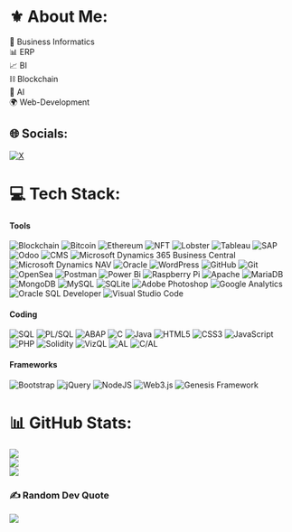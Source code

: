 # ⚜️ About Me:
💼 Business Informatics<br>📊 ERP<br>📈 BI<br>⛓️ Blockchain<br>🤖 AI<br>🌍 Web-Development


## 🌐 Socials:
[![X](https://img.shields.io/badge/X-black.svg?logo=X&logoColor=white)](https://x.com/aramdotdev) 

# 💻 Tech Stack:
#### Tools
![Blockchain](https://img.shields.io/badge/Blockchain-%23000000.svg?style=flat&logo=ethereum&logoColor=white) ![Bitcoin](https://img.shields.io/badge/Bitcoin-%23FFD700.svg?style=flat&logo=bitcoin&logoColor=black) ![Ethereum](https://img.shields.io/badge/Ethereum-%23497493.svg?style=flat&logo=ethereum&logoColor=white) ![NFT](https://img.shields.io/badge/NFT-%2300C7E1.svg?style=flat&logo=ethereum&logoColor=white) ![Lobster](https://img.shields.io/badge/Lobster-%2300B140.svg?style=flat&logo=dog&logoColor=white) ![Tableau](https://img.shields.io/badge/Tableau-%23E97627.svg?style=flat&logo=tableau&logoColor=white) ![SAP](https://img.shields.io/badge/SAP-%23000000.svg?style=flat&logo=sap&logoColor=white) ![Odoo](https://img.shields.io/badge/Odoo-%233B6A26.svg?style=flat&logo=odoo&logoColor=white) ![CMS](https://img.shields.io/badge/Content%20Management%20System-%23768BFF.svg?style=flat&logo=wordpress&logoColor=white) ![Microsoft Dynamics 365 Business Central](https://img.shields.io/badge/Microsoft%20Dynamics%20365%20Business%20Central-%2300b7c3.svg?style=flat&logo=microsoft&logoColor=white) ![Microsoft Dynamics NAV](https://img.shields.io/badge/Microsoft%20Dynamics%20NAV-%23002050.svg?style=flat&logo=microsoft&logoColor=white) ![Oracle](https://img.shields.io/badge/Oracle-F80000?style=flat&logo=oracle&logoColor=white) ![WordPress](https://img.shields.io/badge/WordPress-%23117AC9.svg?style=flat&logo=WordPress&logoColor=white) ![GitHub](https://img.shields.io/badge/GitHub-%23121011.svg?style=flat&logo=github&logoColor=white) ![Git](https://img.shields.io/badge/GIT-%23F05033.svg?style=flat&logo=git&logoColor=white) ![OpenSea](https://img.shields.io/badge/OpenSea-%232081E2.svg?style=flat&logo=opensea&logoColor=white) ![Postman](https://img.shields.io/badge/Postman-FF6C37?style=flat&logo=postman&logoColor=white) ![Power Bi](https://img.shields.io/badge/Power_BI-F2C811?style=flat&logo=powerbi&logoColor=black) ![Raspberry Pi](https://img.shields.io/badge/-RaspberryPi-C51A4A?style=flat&logo=Raspberry-Pi) ![Apache](https://img.shields.io/badge/Apache-%23D42029.svg?style=flat&logo=apache&logoColor=white) ![MariaDB](https://img.shields.io/badge/MariaDB-003545?style=flat&logo=mariadb&logoColor=white) ![MongoDB](https://img.shields.io/badge/MongoDB-%234ea94b.svg?style=flat&logo=mongodb&logoColor=white) ![MySQL](https://img.shields.io/badge/MySql-4479A1.svg?style=flat&logo=mysql&logoColor=white) ![SQLite](https://img.shields.io/badge/SQLite-%2307405e.svg?style=flat&logo=sqlite&logoColor=white) ![Adobe Photoshop](https://img.shields.io/badge/Adobe%20Photoshop-%2331A8FF.svg?style=flat&logo=adobe%20photoshop&logoColor=white) ![Google Analytics](https://img.shields.io/badge/Google%20Analytics-%23FCA121.svg?style=flat&logo=google-analytics&logoColor=white) ![Oracle SQL Developer](https://img.shields.io/badge/Oracle%20SQL%20Developer-F80000.svg?style=flat&logo=oracle&logoColor=white) ![Visual Studio Code](https://img.shields.io/badge/Visual%20Studio%20Code-%23007ACC.svg?style=flat&logo=visual-studio-code&logoColor=white)
#### Coding
![SQL](https://img.shields.io/badge/SQL-%234F5B93.svg?style=flat&logo=sql&logoColor=white) ![PL/SQL](https://img.shields.io/badge/PL/SQL-%23F80000.svg?style=flat&logo=oracle&logoColor=white) ![ABAP](https://img.shields.io/badge/ABAP-%23C45E5E.svg?style=flat&logo=sap&logoColor=white) ![C](https://img.shields.io/badge/C-%2300599C.svg?style=flat&logo=c&logoColor=white) ![Java](https://img.shields.io/badge/JAVA-%23ED8B00.svg?style=flat&logo=openjdk&logoColor=white) ![HTML5](https://img.shields.io/badge/HTML5-%23E34F26.svg?style=flat&logo=html5&logoColor=white) ![CSS3](https://img.shields.io/badge/CSS3-%231572B6.svg?style=flat&logo=css3&logoColor=white) ![JavaScript](https://img.shields.io/badge/JavaScript-%23323330.svg?style=flat&logo=javascript&logoColor=%23F7DF1E) ![PHP](https://img.shields.io/badge/PHP-%23777BB4.svg?style=flat&logo=php&logoColor=white) ![Solidity](https://img.shields.io/badge/Solidity-%23363636.svg?style=flat&logo=solidity&logoColor=white) ![VizQL](https://img.shields.io/badge/VizQL-%23E97627.svg?style=flat&logo=tableau&logoColor=white) ![AL](https://img.shields.io/badge/AL-%230A8E3D.svg?style=flat&logo=visualstudio&logoColor=white) ![C/AL](https://img.shields.io/badge/C%2FAL-%230A8E3D.svg?style=flat&logo=visualstudio&logoColor=white)
#### Frameworks
![Bootstrap](https://img.shields.io/badge/Bootstrap-%238511FA.svg?style=flat&logo=Bootstrap&logoColor=white) ![jQuery](https://img.shields.io/badge/JQuery-%230769AD.svg?style=flat&logo=JQuery&logoColor=white) ![NodeJS](https://img.shields.io/badge/Node.js-6DA55F?style=flat&logo=Node.js&logoColor=white) ![Web3.js](https://img.shields.io/badge/Web3.js-F16822?style=flat&logo=Web3.js&logoColor=white) ![Genesis Framework](https://img.shields.io/badge/Genesis%20Framework-%233A3A3A.svg?style=flat&logo=wordpress&logoColor=white)

# 📊 GitHub Stats:
![](https://github-readme-stats.vercel.app/api?username=aramdotdev&theme=default&hide_border=false&include_all_commits=false&count_private=false)<br/>
![](https://github-readme-streak-stats.herokuapp.com/?user=aramdotdev&theme=default&hide_border=false)<br/>
![](https://github-readme-stats.vercel.app/api/top-langs/?username=aramdotdev&theme=default&hide_border=false&include_all_commits=false&count_private=false&layout=compact)

### ✍️ Random Dev Quote
![](https://quotes-github-readme.vercel.app/api?type=horizontal&theme=dark&random=1)


